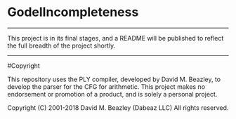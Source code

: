# GodelIncompleteness

***
This project is in its final stages, and a README will be published to reflect the full breadth of the project shortly. 
***

#Copyright

This repository uses the PLY compiler, developed by David M. Beazley, to develop the parser for the CFG for arithmetic. This project makes no endorsement or promotion of a product, and is solely a personal project.


Copyright (C) 2001-2018
David M. Beazley (Dabeaz LLC)
All rights reserved.
